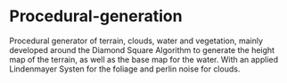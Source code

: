 # Procedural-generation
Procedural generator of terrain, clouds, water and vegetation, mainly developed around the Diamond Square Algorithm to generate the height map of the terrain, as well as the base map for the water. With an applied Lindenmayer Systen for the foliage and perlin noise for clouds.
